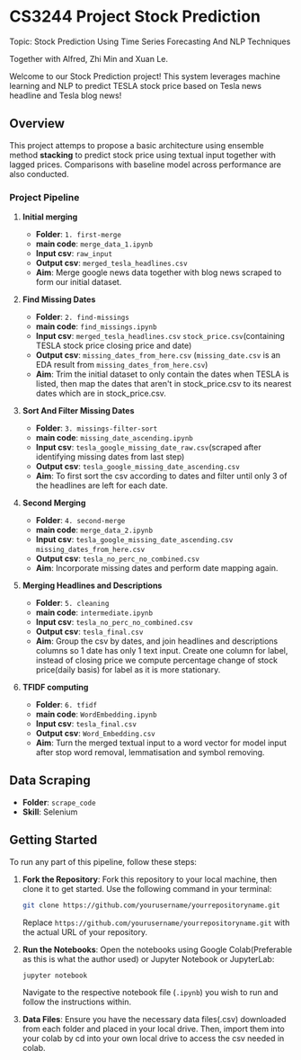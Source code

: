 
# CS3244 Project Stock Prediction

Topic: Stock Prediction Using Time Series Forecasting And NLP Techniques

Together with Alfred, Zhi Min and Xuan Le.

Welcome to our Stock Prediction project! This system leverages machine learning and NLP to predict TESLA stock price based on Tesla news headline and Tesla blog news!

## Overview

This project attemps to propose a basic architecture using ensemble method **stacking** to predict stock price using textual input together with lagged prices. Comparisons with baseline model across performance are also conducted.

### Project Pipeline

1. **Initial merging**
   - **Folder**: `1. first-merge`
   - **main code**:  `merge_data_1.ipynb`
   - **Input csv**: `raw_input`
   - **Output csv**: `merged_tesla_headlines.csv`
   - **Aim**: Merge google news data together with blog news scraped to form our initial dataset.

2. **Find Missing Dates**
   - **Folder**: `2. find-missings`
   - **main code**:  `find_missings.ipynb`
   - **Input csv**: `merged_tesla_headlines.csv` `stock_price.csv`(containing TESLA stock price closing price and date)
   - **Output csv**: `missing_dates_from_here.csv` (`missing_date.csv` is an EDA result from `missing_dates_from_here.csv`)
   - **Aim**: Trim the initial dataset to only contain the dates when TESLA is listed, then map the dates that aren't in stock_price.csv to its nearest dates which are in stock_price.csv.

3. **Sort And Filter Missing Dates**
   - **Folder**: `3. missings-filter-sort`
   - **main code**:  `missing_date_ascending.ipynb`
   - **Input csv**: `tesla_google_missing_date_raw.csv`(scraped after identifying missing dates from last step)
   - **Output csv**: `tesla_google_missing_date_ascending.csv` 
   - **Aim**: To first sort the csv according to dates and filter until only 3 of the headlines are left for each date. 

4. **Second Merging**
   - **Folder**: `4. second-merge`
   - **main code**:  `merge_data_2.ipynb`
   - **Input csv**: `tesla_google_missing_date_ascending.csv` `missing_dates_from_here.csv`
   - **Output csv**:  `tesla_no_perc_no_combined.csv`
   - **Aim**: Incorporate missing dates and perform date mapping again.

5. **Merging Headlines and Descriptions**
   - **Folder**: `5. cleaning`
   - **main code**:  `intermediate.ipynb`
   - **Input csv**: `tesla_no_perc_no_combined.csv`
   - **Output csv**:  `tesla_final.csv`
   - **Aim**: Group the csv by dates, and join headlines and descriptions columns so 1 date has only 1 text input. Create one column for label, instead of closing price we compute percentage change of stock price(daily basis) for label as it is more stationary.

6. **TFIDF computing**
   - **Folder**: `6. tfidf`
   - **main code**:  `WordEmbedding.ipynb`
   - **Input csv**: `tesla_final.csv`
   - **Output csv**:  `Word_Embedding.csv`
   - **Aim**: Turn the merged textual input to a word vector for model input after stop word removal, lemmatisation and symbol removing.

## Data Scraping

- **Folder**: `scrape_code`
- **Skill**: Selenium

## Getting Started

To run any part of this pipeline, follow these steps:

1. **Fork the Repository**:
    Fork this repository to your local machine, then clone it to get started. Use the following command in your terminal:

    ```bash
    git clone https://github.com/yourusername/yourrepositoryname.git
    ```

    Replace `https://github.com/yourusername/yourrepositoryname.git` with the actual URL of your repository.

2. **Run the Notebooks**:
    Open the notebooks using Google Colab(Preferable as this is what the author used) or Jupyter Notebook or JupyterLab:

    ```bash
    jupyter notebook
    ```

    Navigate to the respective notebook file (`.ipynb`) you wish to run and follow the instructions within.

3. **Data Files**:
    Ensure you have the necessary data files(.csv) downloaded from each folder and placed in your local drive. Then, import them into your colab by cd into your own local drive to access the csv needed in colab.


